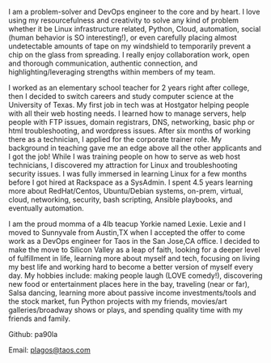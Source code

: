 I am a problem-solver and DevOps engineer to the core and by heart. I love using my resourcefulness and creativity to solve any kind of problem whether it be Linux infrastructure related, Python, Cloud, automation, social (human behavior is SO interesting!), or even carefully placing almost undetectable amounts of tape on my windshield to temporarily prevent a chip on the glass from spreading. I really enjoy collaboration work, open and thorough communication, authentic connection, and highlighting/leveraging strengths within members of my team. 

I worked as an elementary school teacher for 2 years right after college, then I decided to switch careers and study computer science at the University of Texas. My first job in tech was at Hostgator helping people with all their web hosting needs. I learned how to manage servers, help people with FTP issues, domain registrars, DNS, networking, basic php or html troubleshooting, and wordpress issues. After six months of working there as a technician, I applied for the corporate trainer role. My background in teaching gave me an edge above all the other applicants and I got the job! While I was training people on how to serve as web host technicians, I discovered my attraction for Linux and troubleshooting security issues. I was fully immersed in learning Linux for a few months before I got hired at Rackspace as a SysAdmin. I spent 4.5 years learning more about RedHat/Centos, Ubuntu/Debian systems, on-prem, virtual, cloud, networking, security, bash scripting, Ansible playbooks, and eventually automation. 

I am the proud momma of a 4lb teacup Yorkie named Lexie. Lexie and I moved to Sunnyvale from Austin,TX when I accepted the offer to come work as a DevOps engineer for Taos in the San Jose,CA office. I decided to make the move to Silicon Valley as a leap of faith, looking for a deeper level of fulfillment in life, learning more about myself and tech, focusing on living my best life and working hard to become a better version of myself every day. My hobbies include: making people laugh (LOVE comedy!), discovering new food or entertainment places here in the bay, traveling (near or far), Salsa dancing, learning more about passive income investments/tools and the stock market, fun Python projects with my friends, movies/art galleries/broadway shows or plays, and spending quality time with my friends and family.  

Github: pa90la

Email: plagos@taos.com

